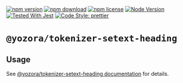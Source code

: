 [![npm version](https://img.shields.io/npm/v/@yozora/tokenizer-setext-heading.svg)](https://www.npmjs.com/package/@yozora/tokenizer-setext-heading)
[![npm download](https://img.shields.io/npm/dm/@yozora/tokenizer-setext-heading.svg)](https://www.npmjs.com/package/@yozora/tokenizer-setext-heading)
[![npm license](https://img.shields.io/npm/l/@yozora/tokenizer-setext-heading.svg)](https://www.npmjs.com/package/@yozora/tokenizer-setext-heading)
[![Node Version](https://img.shields.io/node/v/@yozora/tokenizer-setext-heading)](https://github.com/nodejs/node)
[![Tested With Jest](https://img.shields.io/badge/tested_with-jest-9c465e.svg)](https://github.com/facebook/jest)
[![Code Style: prettier](https://img.shields.io/badge/code_style-prettier-ff69b4.svg?style=flat-square)](https://github.com/prettier/prettier)


# `@yozora/tokenizer-setext-heading`


## Usage

  See [@yozora/tokenizer-setext-heading documentation](https://yozora.guanghechen.com/docs/package/tokenizer-setext-heading) for details.
